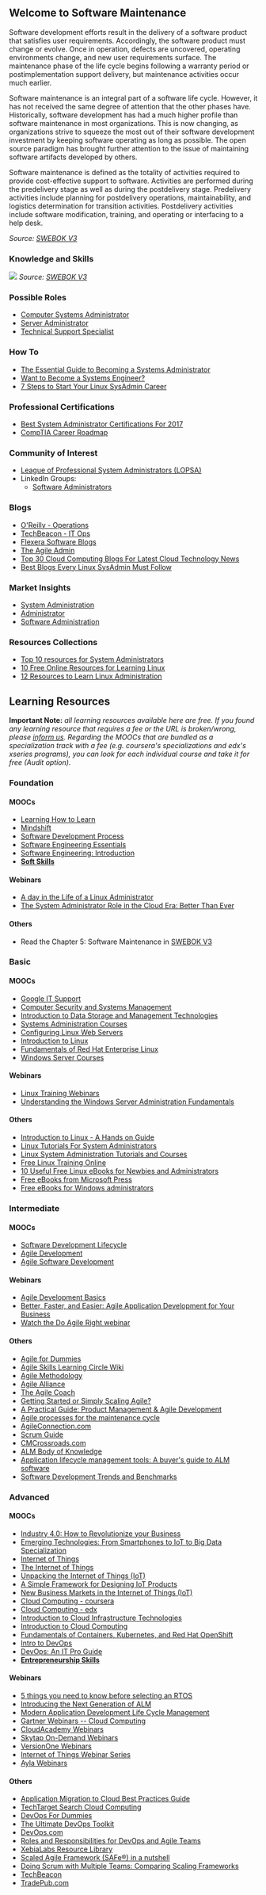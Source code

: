 ## Welcome to Software Maintenance

Software development efforts result in the delivery of a software product that satisfies user requirements. Accordingly, the software product must change or evolve. Once in operation, defects are uncovered, operating environments change, and new user requirements surface. The maintenance phase of the life cycle begins following a warranty period or postimplementation support delivery, but maintenance activities occur much earlier.

Software maintenance is an integral part of a software life cycle. However, it has not received the same degree of attention that the other phases have. Historically, software development has had a much higher profile than software maintenance in most organizations. This is now changing, as organizations strive to squeeze the most out of their software development investment by keeping software operating as long as possible. The open source paradigm has brought further attention to the issue of maintaining software artifacts developed by others.

Software maintenance is defined as the totality of activities required to provide cost-effective support to software. Activities are performed during the predelivery stage as well as during the postdelivery stage. Predelivery activities include planning for postdelivery operations, maintainability, and logistics determination for transition activities. Postdelivery activities include software modification, training, and operating or interfacing to a help desk.

*Source: [SWEBOK V3](https://www.computer.org/web/swebok/v3)*

### Knowledge and Skills

![](swm.png)
*Source: [SWEBOK V3](https://www.computer.org/web/swebok/v3)*

### Possible Roles

- [Computer Systems Administrator](https://www.sokanu.com/careers/computer-systems-administrator/)
- [Server Administrator](https://www.sokanu.com/careers/server-administrator/)
- [Technical Support Specialist](https://www.sokanu.com/careers/technical-support-specialist/)

### How To

- [The Essential Guide to Becoming a Systems Administrator](https://www.paysa.com/blog/2016/12/05/the-essential-guide-to-becoming-a-systems-administrator/)
- [Want to Become a Systems Engineer?](https://www.roberthalf.com/blog/salaries-and-skills/want-to-become-a-systems-engineer-here-are-the-skills-required)
- [7 Steps to Start Your Linux SysAdmin Career](https://www.linuxfoundation.org/blog/7-steps-to-start-your-linux-sysadmin-career/)

### Professional Certifications

- [Best System Administrator Certifications For 2017](http://www.tomsitpro.com/articles/system-administrator-certifications,2-632.html)
- [CompTIA Career Roadmap](https://certification.comptia.org/why-certify/roadmap#.WEbilLmJITw.linkedin)

### Community of Interest

- [League of Professional System Administrators (LOPSA)](https://lopsa.org/)
- LinkedIn Groups:
  - [Software Administrators](https://www.linkedin.com/groups/10322892)

### Blogs

- [O'Reilly - Operations](https://www.oreilly.com/topics/operations)
- [TechBeacon - IT Ops](https://techbeacon.com/it-ops)
- [Flexera Software Blogs](http://blogs.flexerasoftware.com/)
- [The Agile Admin](https://theagileadmin.com/)
- [Top 30 Cloud Computing Blogs For Latest Cloud Technology News](http://blog.feedspot.com/cloud_computing_blogs/)
- [Best Blogs Every Linux SysAdmin Must Follow](https://itsfoss.com/best-sysadmin-blogs/)

### Market Insights

- [System Administration](https://www.linkedin.com/topic/system-administration)
- [Administrator](https://www.linkedin.com/title/administrator)
- [Software Administration](https://www.linkedin.com/topic/software-administration)

### Resources Collections

- [Top 10 resources for System Administrators](https://www.getfilecloud.com/blog/top-10-resources-for-system-administrators/)
- [10 Free Online Resources for Learning Linux](https://beebom.com/free-online-resources-learning-linux/)
- [12 Resources to Learn Linux Administration](https://medium.com/@abhi.eduonix/12-resources-to-learn-linux-administration-c432e024af73)

## Learning Resources

**Important Note:** *all learning resources available here are free. If you found any learning resource that requires a fee or the URL is broken/wrong, please [inform us](https://github.com/ayshahrah/seg/issues). Regarding the MOOCs that are bundled as a specialization track with a fee (e.g. coursera's specializations and edx's xseries programs), you can look for each individual course and take it for free (Audit option).*

### Foundation

#### MOOCs

- [Learning How to Learn](https://www.coursera.org/learn/learning-how-to-learn)
- [Mindshift](https://www.coursera.org/learn/mindshift)
- [Software Development Process](https://www.udacity.com/course/software-development-process--ud805)
- [Software Engineering Essentials](https://www.edx.org/course/software-engineering-essentials-tumx-seecx-0)
- [Software Engineering: Introduction](https://www.edx.org/course/software-engineering-introduction-ubcx-softeng1x)
- **[Soft Skills](ss.md)**

#### Webinars

- [A day in the Life of a Linux Administrator](https://www.youtube.com/watch?v=zvoBWbQ6a7U)
- [The System Administrator Role in the Cloud Era: Better Than Ever](https://www.youtube.com/watch?v=1LRSS29SH44)

#### Others

- Read the Chapter 5: Software Maintenance in [SWEBOK V3](https://www.computer.org/web/swebok/v3)

### Basic

#### MOOCs

- [Google IT Support](https://www.coursera.org/specializations/google-it-support)
- [Computer Security and Systems Management](https://www.coursera.org/specializations/computer-security-systems-management)
- [Introduction to Data Storage and Management Technologies](https://www.edx.org/course/introduction-data-storage-management-ieeex-storage101x-0)
- [Systems Administration Courses](https://www.cybrary.it/systems-administration/)
- [Configuring Linux Web Servers](https://www.udacity.com/course/configuring-linux-web-servers--ud299)
- [Introduction to Linux](https://www.edx.org/course/introduction-linux-linuxfoundationx-lfs101x-0)
- [Fundamentals of Red Hat Enterprise Linux](https://www.edx.org/course/fundamentals-red-hat-enterprise-linux-red-hat-rh066x)
- [Windows Server Courses](https://www.edx.org/school/microsoft)

#### Webinars

- [Linux Training Webinars](https://training.linuxfoundation.org/free-linux-training/linux-training-videos#webinar)
- [Understanding the Windows Server Administration Fundamentals](https://www.youtube.com/watch?v=937fFFLC8pk)

#### Others

- [Introduction to Linux - A Hands on Guide](http://sf.tradepub.com/free/w_mach01/)
- [Linux Tutorials For System Administrators](https://training.linuxfoundation.org/free-linux-training/linux-training-videos#sysadmin)
- [Linux System Administration Tutorials and Courses](https://hackr.io/tutorials/learn-system-administration)
- [Free Linux Training Online](https://training.linuxfoundation.org/free-linux-training)
- [10 Useful Free Linux eBooks for Newbies and Administrators](http://www.tecmint.com/10-useful-free-linux-ebooks-for-newbies-and-administrators/)
- [Free eBooks from Microsoft Press](https://mva.microsoft.com/ebooks)
- [Free eBooks for Windows administrators](https://4sysops.com/archives/free-e-books-for-windows-administrators/)

### Intermediate

#### MOOCs

- [Software Development Lifecycle](https://www.coursera.org/specializations/software-development-lifecycle)
- [Agile Development](https://www.coursera.org/specializations/agile-development)
- [Agile Software Development](https://www.edx.org/course/agile-software-development-ethx-asd-1x)

#### Webinars

- [Agile Development Basics](http://info.versionone.com/Agile-Development-Basics-Webinar.html)
- [Better, Faster, and Easier: Agile Application Development for Your Business](http://www.appian.com/resources/better-faster-and-easier-agile-application-development-for-your-business/)
- [Watch the Do Agile Right webinar](http://blogs.atlassian.com/2014/02/watch-agile-right-webinar-lessons-learned-atlassian-software-engineer/)

#### Others

- [Agile for Dummies](https://www-01.ibm.com/marketing/iwm/dre/signup?source=mrs-form-334&S_PKG=ov3282)
- [Agile Skills Learning Circle Wiki](https://www.ibm.com/developerworks/community/wikis/home/wiki/W61b873bae705_4dcd_aa9b_fe8380d4d7fb?lang=en)
- [Agile Methodology](https://www.cigital.com/knowledge-database/agile-methodology/)
- [Agile Alliance](https://www.agilealliance.org/)
- [The Agile Coach](https://www.atlassian.com/agile)
- [Getting Started or Simply Scaling Agile?](https://www.versionone.com/resources/)
- [A Practical Guide: Product Management & Agile Development](http://web.accompa.com/white-paper-product-management-agile-development/)
- [Agile processes for the maintenance cycle](http://www.ibm.com/developerworks/rational/library/agile-processes-maintenance-cycle.html)
- [AgileConnection.com](https://www.agileconnection.com/)
- [Scrum Guide](http://www.scrumguides.org/)
- [CMCrossroads.com](https://www.cmcrossroads.com/)
- [ALM Body of Knowledge](http://www.almbok.com/start)
- [Application lifecycle management tools: A buyer's guide to ALM software](http://searchsoftwarequality.techtarget.com/buyersguide/Application-lifecycle-management-tools-A-buyers-guide-to-ALM-software)
- [Software Development Trends and Benchmarks](https://www.atlassian.com/whitepapers/software-trends-2016?_ga=1.30949695.1485245186.1483265671)

### Advanced

#### MOOCs

- [Industry 4.0: How to Revolutionize your Business](https://www.edx.org/course/industry-4-0-how-revolutionize-business-hkpolyux-i4-0x)
- [Emerging Technologies: From Smartphones to IoT to Big Data Specialization](https://www.coursera.org/specializations/emerging-technologies)
- [Internet of Things](https://www.coursera.org/specializations/internet-of-things)
- [The Internet of Things](https://www.futurelearn.com/courses/internet-of-things)
- [Unpacking the Internet of Things (IoT)](https://www.udemy.com/unpacking-the-internet-of-things/)
- [A Simple Framework for Designing IoT Products](https://www.udemy.com/a-simple-framework-for-designing-iot-products/)
- [New Business Markets in the Internet of Things (IoT)](https://www.udemy.com/new-business-markets-in-iot/)
- [Cloud Computing - coursera](https://www.coursera.org/specializations/cloud-computing)
- [Cloud Computing - edx](https://www.edx.org/micromasters/cloud-computing)
- [Introduction to Cloud Infrastructure Technologies](https://www.edx.org/course/introduction-cloud-infrastructure-linuxfoundationx-lfs151-x#!)
- [Introduction to Cloud Computing](https://www.edx.org/course/introduction-cloud-computing-ieeex-cloudintro-x-2)
- [Fundamentals of Containers, Kubernetes, and Red Hat OpenShift](https://www.edx.org/course/fundamentals-containers-kubernetes-red-hat-do081x)
- [Intro to DevOps](https://www.udacity.com/course/intro-to-devops--ud611)
- [DevOps: An IT Pro Guide](https://mva.microsoft.com/en-us/training-courses/devops-an-it-pro-guide-8286)
- **[Entrepreneurship Skills](es.md)**

#### Webinars

- [5 things you need to know before selecting an RTOS](https://www.mentor.com/embedded-software/multimedia/5-things-you-need-to-know-before-selecting-an-rtos)
- [Introducing the Next Generation of ALM](https://www.brighttalk.com/webcast/8653/197515)
- [Modern Application Development Life Cycle Management](https://www.gartner.com/webinar/2998618)
- [Gartner Webinars -- Cloud Computing](http://www.gartner.com/technology/webinars/cloud-computing.jsp)
- [CloudAcademy Webinars](https://cloudacademy.com/webinars/)
- [Skytap On-Demand Webinars](https://www.skytap.com/research-center/on-demand-webinars/)
- [VersionOne Webinars](https://www.versionone.com/resources/webinars/)
- [Internet of Things Webinar Series](https://www.mongodb.com/lp/webinar-series/internet-of-things)
- [Ayla Webinars](https://www.aylanetworks.com/newsroom/events)

#### Others

- [Application Migration to Cloud Best Practices Guide](https://techbeacon.com/resources/application-migration-cloud-best-practices-guide)
- [TechTarget Search Cloud Computing](http://searchcloudcomputing.techtarget.com/)
- [DevOps For Dummies](http://www.ibm.com/ibm/devops/us/en/resources/dummiesbooks/)
- [The Ultimate DevOps Toolkit](https://www.appdynamics.com/lp/devops-toolkit/)
- [DevOps.com](https://devops.com/)
- [Roles and Responsibilities for DevOps and Agile Teams](https://medium.com/@cote/roles-and-responsibilities-for-devops-and-agile-teams-fdacbffb4cb4#.9de94n71e)
- [XebiaLabs Resource Library](https://xebialabs.com/resources/)
- [Scaled Agile Framework (SAFe®) in a nutshell](https://intland.com/blog/agile/safe/scaled-agile-framework-safe-in-a-nutshell/)
- [Doing Scrum with Multiple Teams: Comparing Scaling Frameworks](https://www.infoq.com/articles/scrum-multiple-teams-frameworks)
- [TechBeacon](https://techbeacon.com/)
- [TradePub.com](https://sf.tradepub.com/)
